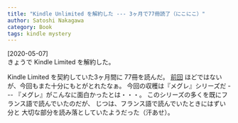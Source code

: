 ```yaml
---
title: "Kindle Unlimited を解約した --- 3ヶ月で77冊読了（にこにこ）"
author: Satoshi Nakagawa
category: Book
tags: kindle mystery
---
```


[2020-05-07]  
 きょうで Kindle Limited を解約した。

Kindle Limited を契約していた3ヶ月間に 77冊を読んだ。
[前回](http://www.merapano.net/~satoshi/private/diary/2017-04-30-1.html)
ほどではないが、今回もまた十分にもとがとれたなぁ。
今回の収穫は『メグレ』シリーズだ ---
『メグレ』がこんなに面白かったとは・・・。
このシリーズの多くを既にフランス語で読んでいたのだが、
じつは、フランス語で読んでいたときにはずい分と
大切な部分を読み落としていたようだった（汗あせ）。

